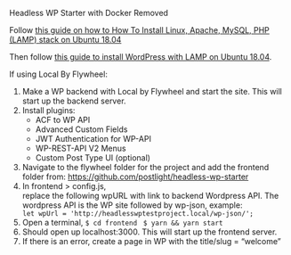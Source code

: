 Headless WP Starter with Docker Removed

Follow [this guide on how to How To Install Linux, Apache, MySQL, PHP (LAMP) stack on Ubuntu 18.04](https://www.digitalocean.com/community/tutorials/how-to-install-linux-apache-mysql-php-lamp-stack-ubuntu-18-04)

Then follow [this guide to install WordPress with LAMP on Ubuntu 18.04](https://www.digitalocean.com/community/tutorials/how-to-install-wordpress-with-lamp-on-ubuntu-18-04). 

If using Local By Flywheel:
1. Make a WP backend with Local by Flywheel and start the site. This will start up the backend server. 
2. Install plugins:
    - ACF to WP API
    - Advanced Custom Fields
    - JWT Authentication for WP-API
    - WP-REST-API V2 Menus
    - Custom Post Type UI (optional)
3. Navigate to the flywheel folder for the project and add the frontend folder from: https://github.com/postlight/headless-wp-starter
4. In frontend > config.js, replace the following wpURL with link to backend Wordpress API. The wordpress API is the WP site followed by wp-json, example: 
``` let wpUrl = 'http://headlesswptestproject.local/wp-json/';```
5. Open a terminal, 
```$ cd frontend ```
```$ yarn && yarn start ```
7. Should open up localhost:3000. This will start up the frontend server. 
8. If there is an error, create a page in WP with the title/slug = “welcome”
